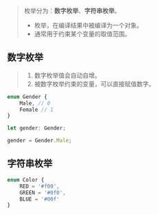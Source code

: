 > 枚举分为：**数字枚举**、**字符串枚举**。
>
> - 枚举，在编译结果中被编译为一个对象。
> - 通常用于约束某个变量的取值范围。



## 数字枚举

> 1. 数字枚举值会自动自增。
> 1. 被数字枚举约束的变量，可以直接赋值数字。

```ts
enum Gender {
    Male, // 0
    Female // 1
}

let gender: Gender;

gender = Gender.Male;
```



## 字符串枚举

```ts
enum Color {
    RED = '#f00',
    GREEN = '#0f0',
    BLUE = '#00f'
}
```





































